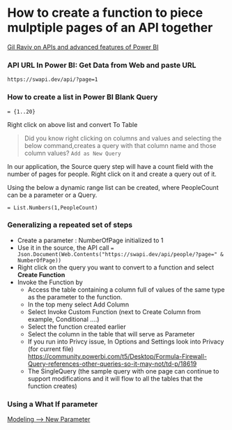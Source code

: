 # How to create a function to piece mulptiple pages of an API together

[Gil Raviv on APIs and advanced features of Power BI](https://www.youtube.com/watch?v=r0Qk5V8dvgg)


### API URL In Power BI: Get Data from Web and paste URL
`https://swapi.dev/api/?page=1`


### How to create a list in Power BI Blank Query
```mquery
= {1..20}
```
Right click on above list and convert To Table

> Did you know right clicking on columns and values and selecting the below command,creates a query with that column name and those column values?
`Add as New Query`

In our application, the Source query step will have a count field with the number of pages for people. Right click on it and create a query out of it.

Using the below a dynamic range list can be created, where PeopleCount can be a parameter or a Query.

`= List.Numbers(1,PeopleCount)`

### Generalizing a repeated set of steps

- Create a parameter : NumberOfPage initialized to 1
- Use it in the source, the API call 
`= Json.Document(Web.Contents("https://swapi.dev/api/people/?page=" & NumberOfPage))`
- Right click on the query you want to convert to a function and select **Create Function** 
- Invoke the Function by 
    - Access the table containing a column full of values of the same type as the parameter to the function.
    - In the top meny select Add Column
    - Select Invoke Custom Function (next to Create Column from example, Conditional ....)
    - Select the function created earlier
    - Select the column in the table that will serve as Parameter
    - If you run into Privcy issue, In Options and Settings look into Privacy (for current file)
    https://community.powerbi.com/t5/Desktop/Formula-Firewall-Query-references-other-queries-so-it-may-not/td-p/18619
    - The SingleQuery (the sample query with one page can continue to support modifications and it will flow to all the tables that the function creates)

### Using a What If parameter

[Modeling --> New Parameter](https://docs.microsoft.com/en-us/power-bi/transform-model/desktop-what-if)




